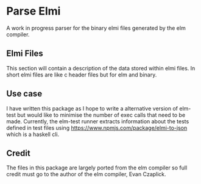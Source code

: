# Parse Elmi

A work in progress parser for the binary elmi files generated by the elm compiler.

## Elmi Files

This section will contain a description of the data stored within elmi files.
In short elmi files are like c header files but for elm and binary.

## Use case

I have written this package as I hope to write a alternative version of elm-test but would like to minimise the number of exec calls that need to be made.
Currently, the elm-test runner extracts information about the tests defined in test files using <https://www.npmjs.com/package/elmi-to-json> which is a haskell cli.


## Credit

The files in this package are largely ported from the elm compiler so full credit
must go to the author of the elm compiler, Evan Czaplick.
